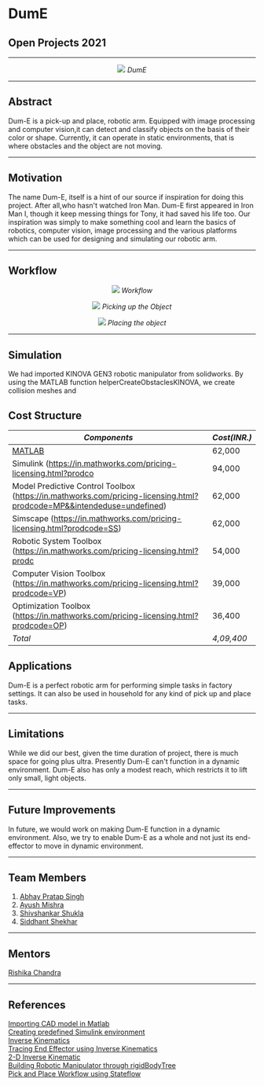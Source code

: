# DumE
## Open Projects 2021

***

<p align="center">
  <img src="https://github.com/rodion0917/Random/blob/main/Dum-E%20in%20Action%20-%20Green%20Object.png">
  <i>DumE</i>
</p>

***

<p align="justify">
<h2>Abstract</h2>
<p>Dum-E is a pick-up and place, robotic arm. Equipped with image processing and computer vision,it can 
detect and classify objects on the basis of their color or shape. Currently, it can operate in static
environments, that is where obstacles and the object are not moving.</p>
</p>

***

## Motivation
The name Dum-E, itself is a hint of our source if inspiration for doing this project. After all,who 
hasn't watched Iron Man. Dum-E first appeared in Iron Man I, though it keep messing things for Tony, 
it had saved his life too. 
Our inspiration was simply to make something cool and learn the basics of robotics, computer vision,
image processing and the various platforms which can be used for designing and simulating our robotic arm. 
***

## Workflow


<p align="center">
  <img src="https://github.com/rodion0917/Random/blob/main/Work-flow%20chart.png">
  <i>Workflow</i>
</p>


<p align="center">
  <img src="https://github.com/rodion0917/Random/blob/main/Picking%20up%20the%20object%20-%20Workflow.png">
  <i>Picking up the Object</i>
</p>


<p align="center">
  <img src="https://github.com/rodion0917/Random/blob/main/Placing%20the%20object%20-%20Workflow.png">
  <i>Placing the object</i>
</p>

***

## Simulation
We had imported KINOVA GEN3 robotic manipulator from solidworks. By using the MATLAB function helperCreateObstaclesKINOVA, we create collision meshes and 

## Cost Structure
| *Components*                                                                                                             |*Cost(INR.)*|
|--------------------------------------------------------------------------------------------------------------------------|------------|
| [MATLAB](https://in.mathworks.com/pricing-licensing.html)                                                                  | 62,000     |
| Simulink (https://in.mathworks.com/pricing-licensing.html?prodco                                                         | 94,000     |
| Model Predictive Control Toolbox (https://in.mathworks.com/pricing-licensing.html?prodcode=MP&&intendeduse=undefined)    | 62,000     |
| Simscape (https://in.mathworks.com/pricing-licensing.html?prodcode=SS)                                                   | 62,000     |
| Robotic System Toolbox (https://in.mathworks.com/pricing-licensing.html?prodc                                            | 54,000     |
| Computer Vision Toolbox (https://in.mathworks.com/pricing-licensing.html?prodcode=VP)                                    | 39,000     |
| Optimization Toolbox (https://in.mathworks.com/pricing-licensing.html?prodcode=OP)                                       | 36,400     |
| *Total*                                                                                                                  | *4,09,400* |

## Applications
Dum-E is a perfect robotic arm for performing simple tasks in factory settings. It can also be used in household for any kind of pick up and place tasks.
***

## Limitations 
While we did our best, given the time duration of project, there is much space for going plus ultra. 
Presently Dum-E can't function in a dynamic environment. Dum-E also has only a modest reach, which restricts it to lift only small, light objects.
***

## Future Improvements
In future, we would work on making Dum-E function in a dynamic environment. Also, we try to enable Dum-E as a whole and not just its end-effector to move in dynamic environment. 
***

## Team Members 
1. [Abhay Pratap Singh](https://github.com/DarthEkLen) <br/>
2. [Ayush Mishra](https://github.com/rodion0917) <br/>
3. [Shivshankar Shukla](https://github.com/SHIV-anna) <br/>
4. [Siddhant Shekhar](https://github.com/SiddhantShekhar) <br/>
***

## Mentors
  [Rishika Chandra](https://github.com/chandrarishika14)
***

## References
[Importing CAD model in Matlab](https://in.mathworks.com/help/physmod/sm/cad-import.html?s_tid=CRUX_topnav) <br/>
[Creating predefined Simulink environment](https://in.mathworks.com/help/reinforcement-learning/ug/create-predefined-simulink-environments.html) <br/>
[Inverse Kinematics](https://in.mathworks.com/help/robotics/ref/inversekinematics-system-object.html) <br/>
[Tracing End Effector using Inverse Kinematics](https://in.mathworks.com/help/robotics/ug/trace-end-effector-ik-simulink.html?searchHighlight=define%20the%20trajectory&s_tid=srchtitle) <br/>
[2-D Inverse Kinematic](https://in.mathworks.com/help/robotics/ug/2d-inverse-kinematics-example.html) <br/>
[Building Robotic Manipulator through rigidBodyTree](https://in.mathworks.com/help/robotics/ug/build-a-robot-step-by-step.html) <br/>
[Pick and Place Workflow using Stateflow](https://in.mathworks.com/help/robotics/ug/pick-and-place-workflow-using-stateflow.html)
